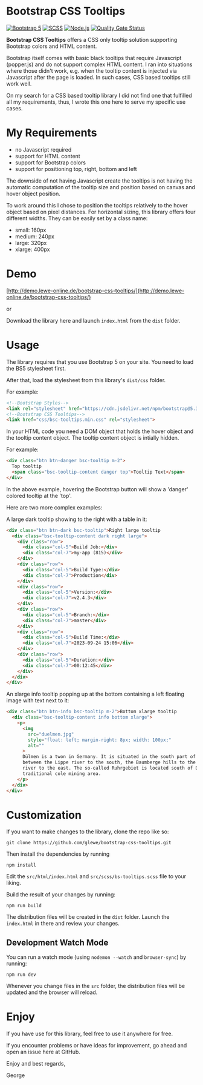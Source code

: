 # Bootstrap CSS Tooltips

[![Bootstrap 5](https://img.shields.io/badge/Bootstrap%205-7952b3.svg)](https://www.getbootstrap.com/)
[![SCSS](https://img.shields.io/badge/SCSS-c46c98.svg)](https://sass-lang.com/)
[![Node.js](https://img.shields.io/badge/Node.js-6eaa51.svg)](https://nodejs.org/en/)
[![Quality Gate Status](https://sonarcloud.io/api/project_badges/measure?project=glewe_bootstrap-css-tooltips&metric=alert_status)](https://sonarcloud.io/summary/new_code?id=glewe_bootstrap-css-tooltips)

**Bootstrap CSS Tooltips** offers a CSS only tooltip solution supporting Bootstrap colors and HTML content.

Bootstrap itself comes with basic black tooltips that require Javascript (popper.js) and do not support complex HTML content.
I ran into situations where those didn't work, e.g. when the tooltip content is injected via Javascript after the page is loaded.
In such cases, CSS based tooltips still work well.

On my search for a CSS based tooltip library I did not find one that fulfilled all my requirements, thus, I wrote this one here to serve my specific use cases.

# My Requirements

- no Javascript required
- support for HTML content
- support for Bootstrap colors
- support for positioning top, right, bottom and left

The downside of not having Javascript create the tooltips is not having the automatic computation of the tooltip size and position based on canvas and hover object position.

To work around this I chose to position the tooltips relatively to the hover object based on pixel distances. For horizontal sizing, this library offers four different widths. They
can be easily set by a class name:

- small: 160px
- medium: 240px
- large: 320px
- xlarge: 400px

# Demo

[http://demo.lewe-online.de/bootstrap-css-tooltips/](http://demo.lewe-online.de/bootstrap-css-tooltips/)

or

Download the library here and launch `index.html` from the `dist` folder.

# Usage

The library requires that you use Bootstrap 5 on your site. You need to load the BS5 stylesheet first.

After that, load the stylesheet from this library's `dist/css` folder.

For example:

```html
<!--Bootstrap Styles-->
<link rel="stylesheet" href="https://cdn.jsdelivr.net/npm/bootstrap@5.3.3/dist/css/bootstrap.min.css" integrity="sha256-PI8n5gCcz9cQqQXm3PEtDuPG8qx9oFsFctPg0S5zb8g=" crossorigin="anonymous">
<!--Bootstrap CSS Tooltips-->
<link href="css/bsc-tooltips.min.css" rel="stylesheet">
```
In your HTML code you need a DOM object that holds the hover object and the tooltip content object. The tooltip content object is intially hidden.

For example:

```html
<div class="btn btn-danger bsc-tooltip m-2">
  Top tooltip
  <span class="bsc-tooltip-content danger top">Tooltip Text</span>
</div>
```
In the above example, hovering the Bootstrap button will show a 'danger' colored tooltip at the 'top'.

Here are two more complex examples:

A large dark tooltip showing to the right with a table in it:
```html
<div class="btn btn-dark bsc-tooltip">Right large tooltip
  <div class="bsc-tooltip-content dark right large">
    <div class="row">
      <div class="col-5">Build Job:</div>
      <div class="col-7">my-app (815)</div>
    </div>
    <div class="row">
      <div class="col-5">Build Type:</div>
      <div class="col-7">Production</div>
    </div>
    <div class="row">
      <div class="col-5">Version:</div>
      <div class="col-7">v2.4.3</div>
    </div>
    <div class="row">
      <div class="col-5">Branch:</div>
      <div class="col-7">master</div>
    </div>
    <div class="row">
      <div class="col-5">Build Time:</div>
      <div class="col-7">2023-09-24 15:06</div>
    </div>
    <div class="row">
      <div class="col-5">Duration:</div>
      <div class="col-7">00:12:45</div>
    </div>
  </div>
</div>
```
An xlarge info tooltip popping up at the bottom containing a left floating image with text next to it:
```html
<div class="btn btn-info bsc-tooltip m-2">Bottom xlarge tooltip
  <div class="bsc-tooltip-content info bottom xlarge">
    <p>
      <img
        src="duelmen.jpg"
        style="float: left; margin-right: 8px; width: 100px;"
        alt=""
      >
      Dülmen is a twon in Germany. It is situated in the south part of the Münsterland area,
      between the Lippe river to the south, the Baumberge hills to the north and the Ems
      river to the east. The so-called Ruhrgebiet is located south of Dülmen, once a
      traditional cole mining area.
    </p>
  </div>
</div>

```
# Customization

If you want to make changes to the library, clone the repo like so:

```
git clone https://github.com/glewe/bootstrap-css-tooltips.git
```

Then install the dependencies by running
```
npm install
```

Edit the `src/html/index.html` and `src/scss/bs-tooltips.scss` file to your liking.

Build the result of your changes by running:

```
npm run build
```

The distribution files will be created in the `dist` folder. Launch the `index.html` in there and review your changes.

## Development Watch Mode

You can run a watch mode (using `nodemon --watch` and `browser-sync`) by running:

```
npm run dev
```
Whenever you change files in the `src` folder, the distribution files will be updated and the browser will reload.

# Enjoy

If you have use for this library, feel free to use it anywhere for free.

If you encounter problems or have ideas for improvement, go ahead and open an issue here at GitHub.

Enjoy and best regards,

George
